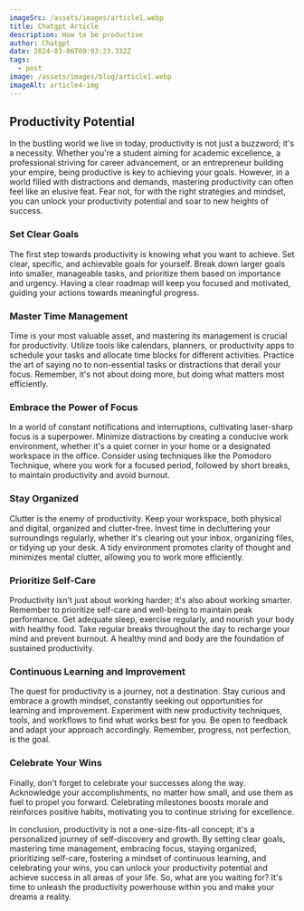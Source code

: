 ```yaml
---
imageSrc: /assets/images/article1.webp
title: Chatgpt Article
description: How to be productive
author: Chatgpt
date: 2024-03-06T09:03:23.332Z
tags:
  - post
image: /assets/images/blog/article1.webp
imageAlt: article4-img
---
```

## Productivity Potential
In the bustling world we live in today, productivity is not just a buzzword; it's a necessity. Whether you're a student aiming for academic excellence, a professional striving for career advancement, or an entrepreneur building your empire, being productive is key to achieving your goals. However, in a world filled with distractions and demands, mastering productivity can often feel like an elusive feat. Fear not, for with the right strategies and mindset, you can unlock your productivity potential and soar to new heights of success.



### Set Clear Goals 
The first step towards productivity is knowing what you want to achieve. Set clear, specific, and achievable goals for yourself. Break down larger goals into smaller, manageable tasks, and prioritize them based on importance and urgency. Having a clear roadmap will keep you focused and motivated, guiding your actions towards meaningful progress.



### Master Time Management 
Time is your most valuable asset, and mastering its management is crucial for productivity. Utilize tools like calendars, planners, or productivity apps to schedule your tasks and allocate time blocks for different activities. Practice the art of saying no to non-essential tasks or distractions that derail your focus. Remember, it's not about doing more, but doing what matters most efficiently.



### Embrace the Power of Focus
In a world of constant notifications and interruptions, cultivating laser-sharp focus is a superpower. Minimize distractions by creating a conducive work environment, whether it's a quiet corner in your home or a designated workspace in the office. Consider using techniques like the Pomodoro Technique, where you work for a focused period, followed by short breaks, to maintain productivity and avoid burnout.



### Stay Organized
Clutter is the enemy of productivity. Keep your workspace, both physical and digital, organized and clutter-free. Invest time in decluttering your surroundings regularly, whether it's clearing out your inbox, organizing files, or tidying up your desk. A tidy environment promotes clarity of thought and minimizes mental clutter, allowing you to work more efficiently.



### Prioritize Self-Care 
Productivity isn't just about working harder; it's also about working smarter. Remember to prioritize self-care and well-being to maintain peak performance. Get adequate sleep, exercise regularly, and nourish your body with healthy food. Take regular breaks throughout the day to recharge your mind and prevent burnout. A healthy mind and body are the foundation of sustained productivity.



### Continuous Learning and Improvement 
The quest for productivity is a journey, not a destination. Stay curious and embrace a growth mindset, constantly seeking out opportunities for learning and improvement. Experiment with new productivity techniques, tools, and workflows to find what works best for you. Be open to feedback and adapt your approach accordingly. Remember, progress, not perfection, is the goal.



### Celebrate Your Wins
Finally, don't forget to celebrate your successes along the way. Acknowledge your accomplishments, no matter how small, and use them as fuel to propel you forward. Celebrating milestones boosts morale and reinforces positive habits, motivating you to continue striving for excellence.



In conclusion, productivity is not a one-size-fits-all concept; it's a personalized journey of self-discovery and growth. By setting clear goals, mastering time management, embracing focus, staying organized, prioritizing self-care, fostering a mindset of continuous learning, and celebrating your wins, you can unlock your productivity potential and achieve success in all areas of your life. So, what are you waiting for? It's time to unleash the productivity powerhouse within you and make your dreams a reality.
